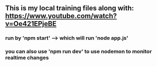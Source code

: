 ## This is my local training files along with: https://www.youtube.com/watch?v=Oe421EPjeBE
### run by 'npm start' --> which will run 'node app.js'
### you can also use 'npm run dev' to use nodemon to monitor realtime changes